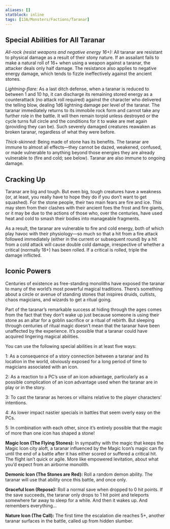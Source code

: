 ```yaml
---
aliases: []
statblock: inline
tags: [13A/Monsters/Factions/Taranar]
---
```


## Special Abilities for All Taranar

*All-rock (resist weapons and negative energy 16+):* All taranar are resistant to physical damage as a result of their stony nature. If an assailant fails to make a natural roll of 16+ when using a weapon against a taranar, the attacker deals only half damage. The resistance also applies to negative energy damage, which tends to fizzle ineffectively against the ancient stones.

*Lightning-flare:* As a last ditch defense, when a taranar is reduced to between 1 and 10 hp, it can discharge its remaining stored energy as a counterattack (no attack roll required) against the character who delivered the telling blow, dealing 1d6 lightning damage per level of the taranar. The taranar immediately returns to its immobile rock form and cannot take any further role in the battle. It will then remain torpid unless destroyed or the cycle turns full circle and the conditions for it to wake are met again (providing they can be). Such severely damaged creatures reawaken as broken taranar, regardless of what they were before.

*Thick-skinned:* Being made of stone has its benefits. The taranar are immune to almost all effects—they cannot be dazed, weakened, confused, or made vulnerable to anything beyond those energies they are already vulnerable to (fire and cold; see below). Taranar are also immune to ongoing damage.

## Cracking Up

Taranar are big and tough. But even big, tough creatures have a weakness (or, at least, you really have to hope they do if you don’t want to get squashed). For the stone people, their two main fears are fire and ice. This may stem from their clashes with their ancient foes the frost and fire giants, or it may be due to the actions of those who, over the centuries, have used heat and cold to smash their bodies into manageable fragments.

As a result, the taranar are vulnerable to fire and cold energy, both of which play havoc with their physiology—so much so that a hit from a fire attack followed immediately (either in the current or subsequent round) by a hit from a cold attack will cause double cold damage, irrespective of whether a critical (normally 18+) has been rolled. If a critical is rolled, triple the damage inflicted.

## Iconic Powers

Centuries of existence as free-standing monoliths have exposed the taranar to many of the world’s most powerful magical traditions. There’s something about a circle or avenue of standing stones that inspires druids, cultists, chaos magicians, and wizards to get a ritual going.

Part of the taranar’s remarkable success at hiding through the ages comes from the fact that they don’t wake up just because someone is using their stone as an altar for a goblin sacrifice or a ritual of rebirth. But sleeping through centuries of ritual magic doesn’t mean that the taranar have been unaffected by the experience. It’s possible that a taranar could have acquired lingering magical abilities.

You can use the following special abilities in at least five ways:

1: As a consequence of a story connection between a taranar and its location in the world, obviously exposed for a long period of time to magicians associated with an icon.

2: As a reaction to a PC’s use of an icon advantage, particularly as a possible complication of an icon advantage used when the taranar are in play or in the story.

3: To cast the taranar as heroes or villains relative to the player characters’ intentions.

4: As lower impact nastier specials in battles that seem overly easy on the PCs.

5: In combination with each other, since it’s entirely possible that the magic of more than one icon has shaped a stone!

**Magic Icon (The Flying Stones):** In sympathy with the magic that keeps the Magic Icon city aloft, a taranar influenced by the Magic Icon’s magic can fly until the end of a battle after it has either scored or suffered a critical hit. The flight isn’t quick or agile. More like empowered levitation, about what you’d expect from an airborne monolith.

**Demonic Icon (The Stones are Red):** Roll a random demon ability. The taranar will use that ability once this battle, and once only.

**Graceful Icon (Repose):** Roll a normal save when dropped to 0 hit points. If the save succeeds, the taranar only drops to 1 hit point and teleports somewhere far away to sleep for a while. And then it wakes up. And remembers everything…

**Nature Icon (The Call):** The first time the escalation die reaches 5+, another taranar surfaces in the battle, called up from hidden slumber. 